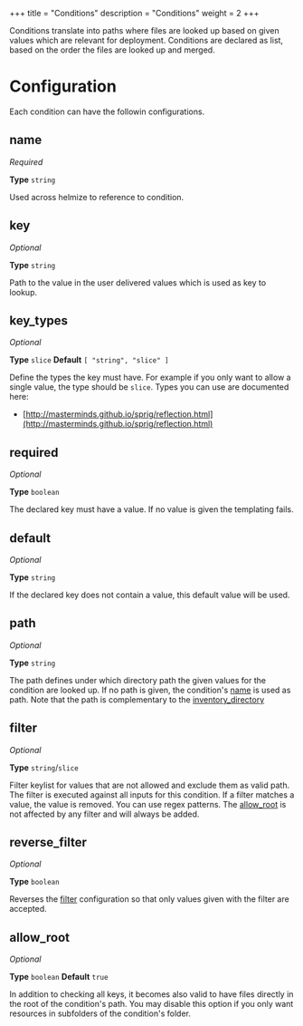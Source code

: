 +++
title = "Conditions"
description = "Conditions"
weight = 2
+++

Conditions translate into paths where files are looked up based on given values which are relevant for deployment. Conditions are declared as list, based on the order the files are looked up and merged.

# Configuration

Each condition can have the followin configurations.

## name

_Required_

**Type** `string`

Used across helmize to reference to condition.


## key

_Optional_

**Type** `string`

Path to the value in the user delivered values which is used as key to lookup.


## key_types

_Optional_

**Type** `slice` **Default** `[ "string", "slice" ]`

Define the types the key must have. For example if you only want to allow a single value, the type should be `slice`. Types you can use are documented here:

* [http://masterminds.github.io/sprig/reflection.html](http://masterminds.github.io/sprig/reflection.html)

## required

_Optional_

**Type** `boolean`

The declared key must have a value. If no value is given the templating fails.


## default

_Optional_

**Type** `string`

If the declared key does not contain a value, this default value will be used.


## path

_Optional_

**Type** `string`

The path defines under which directory path the given values for the condition are looked up. If no path is given, the  condition's [name](#name) is used as path. Note that the path is complementary to the [inventory_directory](../general/#inventory_directory)


## filter

_Optional_

**Type** `string`/`slice`

Filter keylist for values that are not allowed and exclude them as valid path. The filter is executed against all inputs for this condition. If a filter matches a value, the value is removed. You can use regex patterns. The [allow_root](#allow_root) is not affected by any filter and will always be added.


## reverse_filter

_Optional_

**Type** `boolean`

Reverses the [filter](#filter) configuration so that only values given with the filter are accepted.


## allow_root

_Optional_

**Type** `boolean` **Default** `true`

In addition to checking all keys, it becomes also valid to have files directly in the root of the condition's path. You may disable this option if you only want resources in subfolders of the condition's folder.